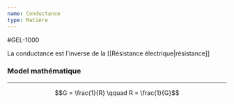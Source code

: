```yaml
---
name: Conductance
type: Matière
---
```

#GEL-1000 

La conductance est l'inverse de la [[Résistance électrique|résistance]]

### Model mathématique
---
$$G = \frac{1}{R} \qquad R = \frac{1}{G}$$
